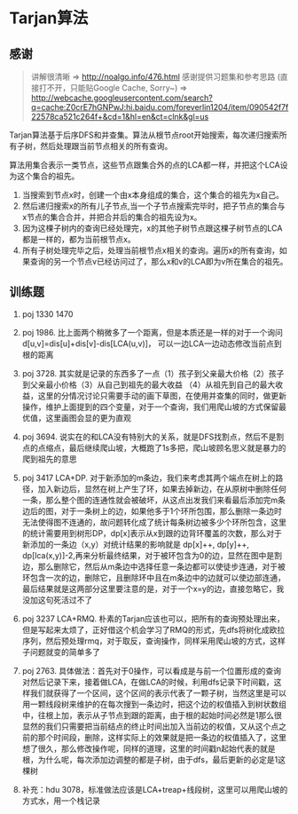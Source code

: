 Tarjan算法
=========
感谢
----
> 讲解很清晰 => http://noalgo.info/476.html
> 感谢提供习题集和参考思路 (直接打不开，只能贴Google Cache, Sorry~) => http://webcache.googleusercontent.com/search?q=cache:Z0crE7hGNPwJ:hi.baidu.com/foreverlin1204/item/090542f7f22578ca521c264f+&cd=1&hl=en&ct=clnk&gl=us

Tarjan算法基于后序DFS和并查集。算法从根节点root开始搜索，每次递归搜索所有子树，然后处理跟当前节点相关的所有查询。

算法用集合表示一类节点，这些节点跟集合外的点的LCA都一样，并把这个LCA设为这个集合的祖先。

1. 当搜索到节点x时，创建一个由x本身组成的集合，这个集合的祖先为x自己。
2. 然后递归搜索x的所有儿子节点,当一个子节点搜索完毕时，把子节点的集合与x节点的集合合并，并把合并后的集合的祖先设为x。
3. 因为这棵子树内的查询已经处理完，x的其他子树节点跟这棵子树节点的LCA都是一样的，都为当前根节点x。
4. 所有子树处理完毕之后，处理当前根节点x相关的查询。遍历x的所有查询，如果查询的另一个节点v已经访问过了，那么x和v的LCA即为v所在集合的祖先。

训练题
----
1. poj 1330 1470

2. poj 1986. 比上面两个稍微多了一个距离，但是本质还是一样的对于一个询问d[u,v]=dis[u]+dis[v]-dis[LCA(u,v)]， 可以一边LCA一边动态修改当前点到根的距离

3. poj 3728. 其实就是记录的东西多了一点（1）孩子到父亲最大价格（2）孩子到父亲最小价格（3）从自己到祖先的最大收益 （4）从祖先到自己的最大收益，这里的分情况讨论只需要手动的画下草图，在使用并查集的同时，做更新操作，维护上面提到的四个变量，对于一个查询，我们用爬山坡的方式保留最优值，这里画图会显的更为直观

4. poj 3694. 说实在的和LCA没有特别大的关系，就是DFS找割点，然后不是割点的点缩点，最后继续爬山坡，大概跑了1s多把，爬山坡顾名思义就是暴力的爬到祖先的意思

5. poj 3417 LCA+DP. 对于新添加的m条边，我们来考虑其两个端点在树上的路径，加入新边后，显然在树上产生了环，如果去掉新边，在从原树中删除任何一条，那么整个图的连通性就会被破坏，从这点出发我们来看最后添加完m条边后的图，对于一条树上的边，如果他多于1个环所包围，那么删除一条边时无法使得图不连通的，故问题转化成了统计每条树边被多少个环所包含，这里的统计需要用到树形DP，dp[x]表示从x到跟的边背环覆盖的次数，那么对于新添加的一条边（x,y）对统计结果的影响就是
    dp[x]++, dp[y]++,
    dp[lca(x,y)]-2,再来分析最终结果，对于被环包含为0的边，显然在图中是割边，那么删除它，然后从m条边中选择任意一条边都可以使徒步连通，对于被环包含一次的边，删除它，且删除环中且在m条边中的边就可以使边部连通，最后结果就是这两部分这里要注意的是，对于一个x=y的边，直接忽略它，我没加这句死活过不了

6. poj 3237 LCA+RMQ. 朴素的Tarjan应该也可以，把所有的查询预处理出来，但是写起来太烦了，正好借这个机会学习了RMQ的形式，先dfs将树化成欧拉序列，然后预处理rmq，对于取反，查询操作，同样采用爬山坡的方式，这样子问题就变的简单多了

7. poj 2763. 具体做法：首先对于0操作，可以看成是与前一个位置形成的查询对然后记录下来，接着做LCA，在做LCA的时候，利用dfs记录下时间戳，这样我们就获得了一个区间，这个区间的表示代表了一颗子树，当然这里是可以用一颗线段树来维护的在每次搜到一条边时，把这个边的权值插入到树状数组中，往根上加，表示从子节点到跟的距离，由于根的起始时间必然是1那么很显然的我们只需要把当前结点的终止时间出加入当前边的权值，又从这个点之前的那个时间段，删除，这样实际上的效果就是把一条边的权值插入了，这里想了很久，那么修改操作呢，同样的道理，这里的时间戳n起始代表的就是根，为什么呢，每次添加边调整的都是子树，由于dfs，最后更新的必定是1这棵树

8. 补充：hdu 3078，标准做法应该是LCA+treap+线段树，这里可以用爬山坡的方式水，用一个栈记录


